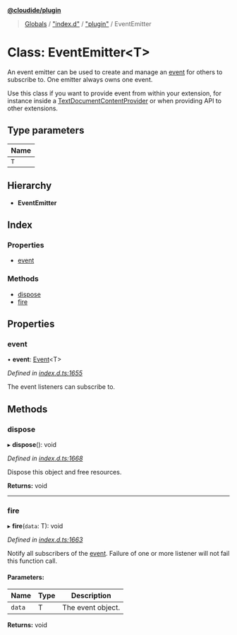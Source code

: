 **[@cloudide/plugin](../README.md)**

> [Globals](../README.md) / ["index.d"](../modules/_index_d_.md) / ["plugin"](../modules/_index_d_._plugin_.md) / EventEmitter

# Class: EventEmitter\<T>

An event emitter can be used to create and manage an [event](#Event) for others
to subscribe to. One emitter always owns one event.

Use this class if you want to provide event from within your extension, for instance
inside a [TextDocumentContentProvider](#TextDocumentContentProvider) or when providing
API to other extensions.

## Type parameters

Name |
------ |
`T` |

## Hierarchy

* **EventEmitter**

## Index

### Properties

* [event](_index_d_._plugin_.eventemitter.md#event)

### Methods

* [dispose](_index_d_._plugin_.eventemitter.md#dispose)
* [fire](_index_d_._plugin_.eventemitter.md#fire)

## Properties

### event

•  **event**: [Event](../interfaces/_index_d_._plugin_.event.md)\<T>

*Defined in [index.d.ts:1655](https://github.com/shuyaqian/cloudide-plugin-api/blob/6d83fa1/index.d.ts#L1655)*

The event listeners can subscribe to.

## Methods

### dispose

▸ **dispose**(): void

*Defined in [index.d.ts:1668](https://github.com/shuyaqian/cloudide-plugin-api/blob/6d83fa1/index.d.ts#L1668)*

Dispose this object and free resources.

**Returns:** void

___

### fire

▸ **fire**(`data`: T): void

*Defined in [index.d.ts:1663](https://github.com/shuyaqian/cloudide-plugin-api/blob/6d83fa1/index.d.ts#L1663)*

Notify all subscribers of the [event](#EventEmitter.event). Failure
of one or more listener will not fail this function call.

#### Parameters:

Name | Type | Description |
------ | ------ | ------ |
`data` | T | The event object.  |

**Returns:** void
